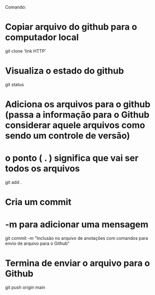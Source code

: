 Comando:
# Copiar arquivo do github para o computador local
git clone 'link HTTP'

# Visualiza o estado do github
git status 

# Adiciona os arquivos para o github (passa a informação para o Github considerar aquele arquivos como sendo um controle de versão)
# o ponto ( . ) significa que vai ser todos os arquivos
git add .

# Cria um commit
# -m para adicionar uma mensagem
git commit -m "Inclusão no  arquivo de anotações com comandos para envio de arquivo para o Github"

# Termina de enviar o arquivo para o Github
git push origin main

